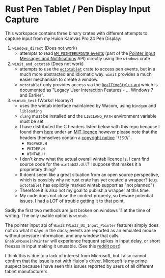 # Rust Pen Tablet / Pen Display Input Capture

This workspace contains three binary crates with different attempts to capture
input from my Huion Kamvas Pro 24 Pen Display:

1. `windows_direct` (Does not work)
   - attempts to read
     [`WM_POINTERUPDATE` events](https://learn.microsoft.com/en-us/windows/win32/inputmsg/wm-pointerupdate)
     (part of the
     [Pointer Input Messages and Notifications](https://learn.microsoft.com/en-us/windows/win32/inputmsg/messages-and-notifications-portal)
     API) directly using the `windows` crate
2. `winit_and_octotab` (Does not work)
   - attempts to use the [`octotablet`](https://github.com/Fuzzyzilla/octotablet) crate to access pen events, but in a
     much more abstracted and idiomatic way. `winit` provides a much easier mechanisim to create a window.
   - `octotablet` only provides access via the
     [`RealTimeStylus` api](https://learn.microsoft.com/en-us/windows/win32/tablet/realtimestylus-reference)
     which is documented as "Legacy User Interaction Features - ... Windows 7
     and Earlier".
3. `wintab_test` (Works! Hooray?)
   - uses the wintab interface maintained by Wacom, using `bindgen` and `libloading`
   - `clang` must be installed and the `LIBCLANG_PATH` environment variable must
    be set
   - I have distributed the C headers listed below with this repo because I
     found them
     [here](https://github.com/Wacom-Developer/wacom-device-kit-windows/tree/881d8e8303e858e53584e70235fe32e3c9ef06f2/Wintab%20Pressure%20Test/SampleCode/Wintab)
     under an
     [MIT licence](https://github.com/Wacom-Developer/wacom-device-kit-windows/blob/881d8e8303e858e53584e70235fe32e3c9ef06f2/Wintab%20Pressure%20Test/SampleCode/MIT-license.txt)
     however please note that the headers themselves contain a
     [copyright notice](https://github.com/Wacom-Developer/wacom-device-kit-windows/blob/881d8e8303e858e53584e70235fe32e3c9ef06f2/Wintab%20Pressure%20Test/SampleCode/Wintab/WINTAB.H#L4C1-L10C81) ¯\\_(ツ)_/¯.
     - `MSGPACK.H`
     - `PKTDEF.H`
     - `WINTAB.H`
   - I don't know what the actual overall wintab licence is. I cant find source
     code for the `wintab32.dll`? I suppose that makes it a proprietary thing?
   - It doent seem like a great situation from an open source perspective, which
     is possibly why no rust crate has yet created a wrapper? (e.g. `octotablet`
     has explicitly marked wintab support as "not planned")
   - Therefore it is also not my goal to publish a wrapper at this time.
   - My code does not close the context properly, so beware potential issues. I
     had a LOT of trouble getting it to that point.

Sadly the first two methods are just broken on windows 11 at the time of
writing. The only usable option is `wintab`.

The pointer input api of `Win32` (`Win32_UI_Input_Pointer` feature) simply does
not do what it says in the docs; events are reported as an emulated mouse
without pressure information, and any window that calls `EnableMouseInPointer`
will experience frequent spikes in input delay, or short freezes in input making
it unusable. (See this [reddit post](https://www.reddit.com/r/huion/comments/1bwjl7c/tablet_freezing_midway_drawing/))

I think this is due to a lack of interest from Microsoft, but I also cannot
confirm that the issue is not with Huion's driver. Microsoft is my prime suspect
because I have seen this issues reported by users of all different tablet
manufacturers.
